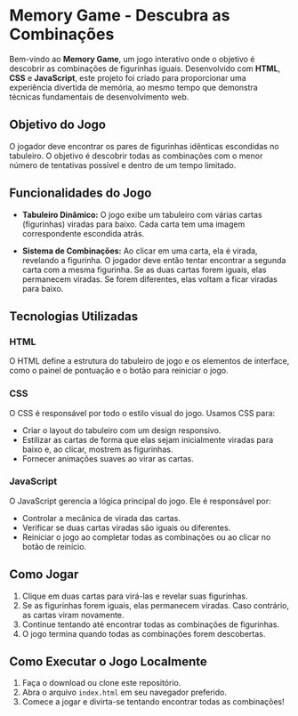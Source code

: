 # Memory Game - Descubra as Combinações

Bem-vindo ao **Memory Game**, um jogo interativo onde o objetivo é descobrir as combinações de figurinhas iguais. Desenvolvido com **HTML**, **CSS** e **JavaScript**, este projeto foi criado para proporcionar uma experiência divertida de memória, ao mesmo tempo que demonstra técnicas fundamentais de desenvolvimento web.

## Objetivo do Jogo

O jogador deve encontrar os pares de figurinhas idênticas escondidas no tabuleiro. O objetivo é descobrir todas as combinações com o menor número de tentativas possível e dentro de um tempo limitado.

## Funcionalidades do Jogo

- **Tabuleiro Dinâmico:** O jogo exibe um tabuleiro com várias cartas (figurinhas) viradas para baixo. Cada carta tem uma imagem correspondente escondida atrás.
  
- **Sistema de Combinações:** Ao clicar em uma carta, ela é virada, revelando a figurinha. O jogador deve então tentar encontrar a segunda carta com a mesma figurinha. Se as duas cartas forem iguais, elas permanecem viradas. Se forem diferentes, elas voltam a ficar viradas para baixo.

## Tecnologias Utilizadas

### HTML
O HTML define a estrutura do tabuleiro de jogo e os elementos de interface, como o painel de pontuação e o botão para reiniciar o jogo.

### CSS
O CSS é responsável por todo o estilo visual do jogo. Usamos CSS para:
- Criar o layout do tabuleiro com um design responsivo.
- Estilizar as cartas de forma que elas sejam inicialmente viradas para baixo e, ao clicar, mostrem as figurinhas.
- Fornecer animações suaves ao virar as cartas.

### JavaScript
O JavaScript gerencia a lógica principal do jogo. Ele é responsável por:
- Controlar a mecânica de virada das cartas.
- Verificar se duas cartas viradas são iguais ou diferentes.
- Reiniciar o jogo ao completar todas as combinações ou ao clicar no botão de reinício.

## Como Jogar

1. Clique em duas cartas para virá-las e revelar suas figurinhas.
2. Se as figurinhas forem iguais, elas permanecem viradas. Caso contrário, as cartas viram novamente.
3. Continue tentando até encontrar todas as combinações de figurinhas.
4. O jogo termina quando todas as combinações forem descobertas.

## Como Executar o Jogo Localmente

1. Faça o download ou clone este repositório.
2. Abra o arquivo `index.html` em seu navegador preferido.
3. Comece a jogar e divirta-se tentando encontrar todas as combinações!

